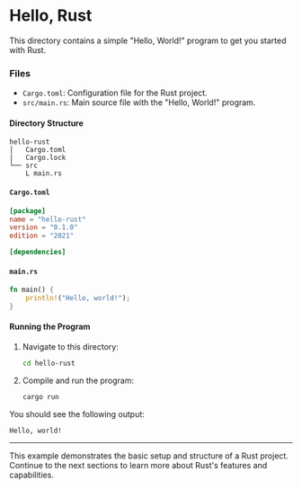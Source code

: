 # Hello, Rust

This directory contains a simple "Hello, World!" program to get you started with Rust.

### Files

- `Cargo.toml`: Configuration file for the Rust project.
- `src/main.rs`: Main source file with the "Hello, World!" program.

#### Directory Structure

```
hello-rust
│   Cargo.toml
|   Cargo.lock
└── src
    L main.rs
```

#### `Cargo.toml`

```toml
[package]
name = "hello-rust"
version = "0.1.0"
edition = "2021"

[dependencies]
```

#### `main.rs`

```rust
fn main() {
    println!("Hello, world!");
}
```

#### Running the Program

1. Navigate to this directory:

   ```sh
   cd hello-rust
   ```

2. Compile and run the program:
   ```sh
   cargo run
   ```

You should see the following output:

```
Hello, world!
```

---

This example demonstrates the basic setup and structure of a Rust project. Continue to the next sections to learn more about Rust's features and capabilities.
